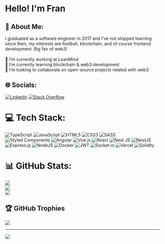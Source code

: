 # Hello! I'm Fran

## 💫 About Me:
I graduated as a software engineer in 2017 and I’ve not stopped learning since then, my interests are football, blockchain, and of course frontend development. Big fan of web3!<br><br>🔭 I’m currently working at LeanMind<br>🌱 I’m currently learning blockchain & web3 development<br>👯 I’m looking to collaborate on open-source projects related with web3


## 🌐 Socials:
[![LinkedIn](https://img.shields.io/badge/LinkedIn-%230077B5.svg?logo=linkedin&logoColor=white)](https://linkedin.com/in/0fprod) [![Stack Overflow](https://img.shields.io/badge/-Stackoverflow-FE7A16?logo=stack-overflow&logoColor=white)](https://stackoverflow.com/users/4271767) 

# 💻 Tech Stack:
![TypeScript](https://img.shields.io/badge/typescript-%23007ACC.svg?style=flat-square&logo=typescript&logoColor=white) ![JavaScript](https://img.shields.io/badge/javascript-%23323330.svg?style=flat-square&logo=javascript&logoColor=%23F7DF1E) ![HTML5](https://img.shields.io/badge/html5-%23E34F26.svg?style=flat-square&logo=html5&logoColor=white) ![CSS3](https://img.shields.io/badge/css3-%231572B6.svg?style=flat-square&logo=css3&logoColor=white) ![SASS](https://img.shields.io/badge/SASS-hotpink.svg?style=flat-square&logo=SASS&logoColor=white) ![Styled Components](https://img.shields.io/badge/styled--components-DB7093?style=flat-square&logo=styled-components&logoColor=white) ![Angular](https://img.shields.io/badge/angular-%23DD0031.svg?style=flat-square&logo=angular&logoColor=white) ![Vue.js](https://img.shields.io/badge/vuejs-%2335495e.svg?style=flat-square&logo=vuedotjs&logoColor=%234FC08D) ![React](https://img.shields.io/badge/react-%2320232a.svg?style=flat-square&logo=react&logoColor=%2361DAFB) ![Next JS](https://img.shields.io/badge/Next-black?style=flat-square&logo=next.js&logoColor=white) ![NestJS](https://img.shields.io/badge/nestjs-%23E0234E.svg?style=flat-square&logo=nestjs&logoColor=white) ![Express.js](https://img.shields.io/badge/express.js-%23404d59.svg?style=flat-square&logo=express&logoColor=%2361DAFB) ![NodeJS](https://img.shields.io/badge/node.js-6DA55F?style=flat-square&logo=node.js&logoColor=white) ![Docker](https://img.shields.io/badge/docker-%230db7ed.svg?style=flat-square&logo=docker&logoColor=white) ![JWT](https://img.shields.io/badge/JWT-black?style=flat-square&logo=JSON%20web%20tokens) ![Socket.io](https://img.shields.io/badge/Socket.io-black?style=flat-square&logo=socket.io&badgeColor=010101) ![Vercel](https://img.shields.io/badge/vercel-%23000000.svg?style=flat-square&logo=vercel&logoColor=white) ![Solidity](https://img.shields.io/badge/Solidity-%23363636.svg?style=flat-square&logo=solidity&logoColor=white) 
# 📊 GitHub Stats:
![](https://github-readme-stats.vercel.app/api?username=0fprod&theme=default&hide_border=false&include_all_commits=false&count_private=false)<br/>
![](https://github-readme-streak-stats.herokuapp.com/?user=0fprod&theme=default&hide_border=false)<br/>
![](https://github-readme-stats.vercel.app/api/top-langs/?username=0fprod&theme=default&hide_border=false&include_all_commits=false&count_private=false&layout=compact)

## 🏆 GitHub Trophies
![](https://github-profile-trophy.vercel.app/?username=0fprod&theme=algolia&no-frame=true&no-bg=false&margin-w=4)

---
[![](https://visitcount.itsvg.in/api?id=0fprod&icon=0&color=7)](https://visitcount.itsvg.in)

<!-- Proudly created with GPRM ( https://gprm.itsvg.in ) -->
